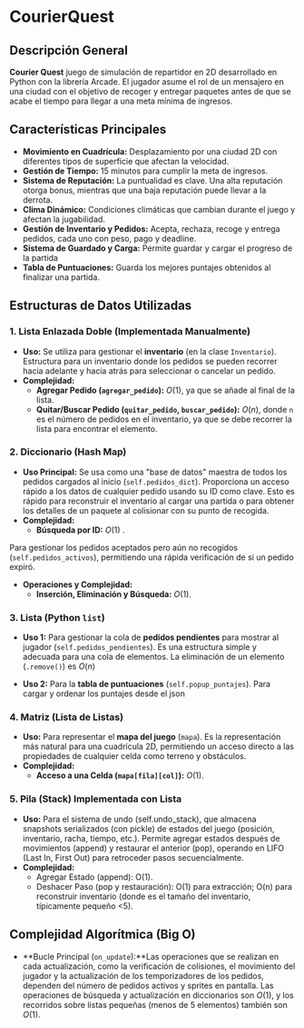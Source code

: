 # CourierQuest

## Descripción General

**Courier Quest** juego de simulación de repartidor en 2D desarrollado en Python con la librería Arcade. El jugador asume el rol de un mensajero en una ciudad con el objetivo de recoger y entregar paquetes antes de que se acabe el tiempo para llegar a una meta mínima de ingresos.

## Características Principales

* **Movimiento en Cuadrícula:** Desplazamiento por una ciudad 2D con diferentes tipos de superficie que afectan la velocidad.
* **Gestión de Tiempo:** 15 minutos para cumplir la meta de ingresos.
* **Sistema de Reputación:** La puntualidad es clave. Una alta reputación otorga bonus, mientras que una baja reputación puede llevar a la derrota.
* **Clima Dinámico:** Condiciones climáticas que cambian durante el juego y afectan la jugabilidad.
* **Gestión de Inventario y Pedidos:** Acepta, rechaza, recoge y entrega pedidos, cada uno con peso, pago y deadline.
* **Sistema de Guardado y Carga:** Permite guardar y cargar el progreso de la partida
* **Tabla de Puntuaciones:** Guarda los mejores puntajes obtenidos al finalizar una partida.

## Estructuras de Datos Utilizadas


### 1. Lista Enlazada Doble (Implementada Manualmente)
* **Uso:** Se utiliza para gestionar el **inventario** (en la clase `Inventario`).
Estructura para un inventario donde los pedidos se pueden recorrer hacia adelante y hacia atrás para seleccionar o cancelar un pedido.
* **Complejidad:**
    * **Agregar Pedido (`agregar_pedido`):** $O(1)$, ya que se añade al final de la lista.
    * **Quitar/Buscar Pedido (`quitar_pedido`, `buscar_pedido`):** $O(n)$, donde `n` es el número de pedidos en el inventario, ya que se debe recorrer la lista para encontrar el elemento.

### 2. Diccionario (Hash Map)
* **Uso Principal:** Se usa como una "base de datos" maestra de todos los pedidos cargados al inicio (`self.pedidos_dict`).
Proporciona un acceso rápido a los datos de cualquier pedido usando su ID como clave. Esto es rápido para reconstruir el inventario al cargar una partida o para obtener los detalles de un paquete al colisionar con su punto de recogida.
* **Complejidad:**
    * **Búsqueda por ID:** $O(1)$ .

Para gestionar los pedidos aceptados pero aún no recogidos (`self.pedidos_activos`), permitiendo una rápida verificación de si un pedido expiró.
* **Operaciones y Complejidad:**
    * **Inserción, Eliminación y Búsqueda:** $O(1)$.

### 3. Lista  (Python `list`)
* **Uso 1:** Para gestionar la cola de **pedidos pendientes** para mostrar al jugador (`self.pedidos_pendientes`).
Es una estructura simple y adecuada para una cola de elementos. La eliminación de un elemento (`.remove()`) es $O(n)$

* **Uso 2:** Para la **tabla de puntuaciones** (`self.popup_puntajes`).
Para cargar y ordenar los puntajes desde el json 


### 4. Matriz (Lista de Listas)
* **Uso:** Para representar el **mapa del juego** (`mapa`).
Es la representación más natural para una cuadrícula 2D, permitiendo un acceso directo a las propiedades de cualquier celda como terreno y obstáculos.
* **Complejidad:**
    * **Acceso a una Celda (`mapa[fila][col]`):** $O(1)$.
### 5. Pila (Stack) Implementada con Lista
* **Uso:** Para el sistema de undo (self.undo_stack), que almacena snapshots serializados (con pickle) de estados del juego (posición, inventario, racha, tiempo, etc.). Permite agregar estados después de movimientos (append) y restaurar el anterior (pop), operando en LIFO (Last In, First Out) para retroceder pasos secuencialmente.
*  **Complejidad:**
   * Agregar Estado (append): O(1).
   * Deshacer Paso (pop y restauración): O(1) para extracción; O(n) para reconstruir inventario (donde es el tamaño del inventario, típicamente pequeño <5).

## Complejidad Algorítmica (Big O)

* **Bucle Principal (`on_update`):**Las operaciones que se realizan en cada actualización, como la verificación de colisiones, el movimiento del jugador y la actualización de los temporizadores de los pedidos, dependen del número de pedidos activos y sprites en pantalla. Las operaciones de búsqueda y actualización en diccionarios son $O(1)$, y los recorridos sobre listas pequeñas (menos de 5 elementos) también son $O(1)$. 
